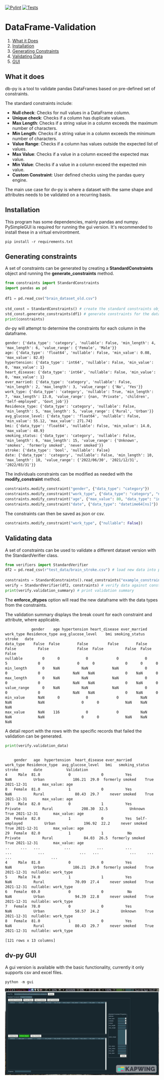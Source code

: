 <!-- [START BADGES] -->
[![Pylint](https://github.com/fedecarles/dataframe-validation/actions/workflows/pylint.yml/badge.svg?branch=main)](https://github.com/fedecarles/dataframe-validation/actions/workflows/pylint.yml)
[![Tests](https://github.com/fedecarles/dataframe-validation/actions/workflows/tests.yml/badge.svg?branch=main)](https://github.com/fedecarles/dataframe-validation/actions/workflows/tests.yml)
<!-- [END BADGES] -->

# DataFrame-Validation

1. [What it Does](#what-it-does)
1. [Installation](#installation)
2. [Generating Constraints](#generating-constraints)
3. [Validating Data](#validating-data)
4. [GUI](#dv-py-gui)

## What it does
db-py is a tool to validate pandas DataFrames based on pre-defined set of constraints. 

The standard constraints include:

* **Null check**: Checks for null values in a DataFrame column.
* **Unique check**: Checks if a column has duplicate values.
* **Max Length**: Checks if a string value in a column exceeds the maximum number of characters.
* **Min Length**: Checks if a string value in a column exceeds the minimum number of characters.
* **Value Range**: Checks if a column has values outside the expected list of values.
* **Max Value**: Checks if a value in a column exceed the expected max value.
* **Min Value**: Checks if a value in a column exceed the expected min value.
* **Custom Constraint**: User defined checks using the pandas query engine.

The main use case for dv-py is where a dataset with the same shape and attributes needs to be
validated on a recurring basis.

## Installation

This program has some dependencies, mainly pandas and numpy. PySimpleGUI is required
for running the gui version. It's recommended to install these in a virtual environtment.

```
pip install -r requirements.txt

```

## Generating constraints

A set of constraints can be generated by creating a **StandardConstraints** object and running the **generate_constraints** method.

```python
from constraints import StandardConstraints
import pandas as pd

df1 = pd.read_csv("brain_dataset_old.csv")

std_const = StandardConstraints() # create the standard constraints object
std_const.generate_constraints(df1) # generate constraints for the dataframe
print(constraints)
```
dv-py will attempt to determine the constraints for each column in the dataframe.
```
gender: {'data_type': 'category', 'nullable': False, 'min_length': 4, 'max_length': 6, 'value_range': {'Female', 'Male'}}
age: {'data_type': 'float64', 'nullable': False, 'min_value': 0.08, 'max_value': 82.0}
hypertension: {'data_type': 'int64', 'nullable': False, 'min_value': 0, 'max_value': 1}
heart_disease: {'data_type': 'int64', 'nullable': False, 'min_value': 0, 'max_value': 1}
ever_married: {'data_type': 'category', 'nullable': False, 'min_length': 2, 'max_length': 3, 'value_range': {'No', 'Yes'}}
work_type: {'data_type': 'category', 'nullable': True, 'min_length': 7, 'max_length': 13.0, 'value_range': {nan, 'Private', 'children', 'Self-employed', 'Govt_job'}}
Residence_type: {'data_type': 'category', 'nullable': False, 'min_length': 5, 'max_length': 5, 'value_range': {'Rural', 'Urban'}}
avg_glucose_level: {'data_type': 'float64', 'nullable': False, 'min_value': 55.12, 'max_value': 271.74}
bmi: {'data_type': 'float64', 'nullable': False, 'min_value': 14.0, 'max_value': 48.9}
smoking_status: {'data_type': 'category', 'nullable': False, 'min_length': 6, 'max_length': 15, 'value_range': {'Unknown', 'smokes', 'formerly smoked', 'never smoked'}}
stroke: {'data_type': 'bool', 'nullable': False}
date: {'data_type': 'category', 'nullable': False, 'min_length': 10, 'max_length': 10, 'value_range': {'2022/06/30', '2021/12/31', '2022/03/31'}}
```

The individuals constraints can be modified as needed with the **modify_constraint** method.

```python
constraints.modify_constraint("gender", {"data_type": "category"}) 
constraints.modify_constraint("work_type", {"data_type": "category", "nullable": False}) 
constraints.modify_constraint("age", {"max_value": 80, "data_type": "int64"}) 
constraints.modify_constraint("date", {"data_type": "datetime64[ns]"}) 
```

The constraints can then be saved as json or csv.
```python
constraints.modify_constraint("work_type", {"nullable": False})
```

## Validating data

A set of constraints can be used to validate a different dataset version with the StandardVerifier class.

```python
from verifiers import StandardVerifier
df2 = pd.read_csv(r"test_data/brain_stroke.csv") # load new data into pandas

constraints = StandardConstraints().read_constraints("example_constraints.json")
verify = StandardVerifier(df2, constraints) # verify data against constraints
print(verify.validation_summary) # print validation summary
```
The **enforce_dtypes** option will read the new dataframe with the data types from the 
constraints.

The validation summary displays the break count for each constraint and attribute, where applicable.

```
            gender    age hypertension heart_disease ever_married work_type Residence_type avg_glucose_level    bmi smoking_status stroke   date
data_type    False  False        False         False        False     False          False             False  False          False  False  False
nullable         0      0            0             0            0         5              0                 0      0              0      0      0
min_length       0    NaN          NaN           NaN            0         0              0               NaN    NaN              0    NaN      0
max_length       0    NaN          NaN           NaN            0         0              0               NaN    NaN              0    NaN      0
value_range      0    NaN          NaN           NaN            0         0              0               NaN    NaN              0    NaN      0
min_value      NaN      0            0             0          NaN       NaN            NaN                 0      0            NaN    NaN    NaN
max_value      NaN    116            0             0          NaN       NaN            NaN                 0      0            NaN    NaN    NaN
```

A detail report with the rows with the specific records that failed the validation can be generated.

```python
print(verify.validation_data)
```

```

    gender   age  hypertension  heart_disease ever_married      work_type Residence_type  avg_glucose_level   bmi   smoking_status  stroke       date           Validation
4     Male  81.0             0              0          Yes            NaN          Urban             186.21  29.0  formerly smoked    True 2021-12-31       max_value: age
8   Female  81.0             1              0          Yes            NaN          Rural              80.43  29.7     never smoked    True 2021-12-31       max_value: age
19    Male  82.0             0              1          Yes        Private          Rural             208.30  32.5          Unknown    True 2021-12-31       max_value: age
26  Female  82.0             1              0          Yes  Self-employed          Urban             196.92  22.2     never smoked    True 2021-12-31       max_value: age
29  Female  82.0             1              1           No        Private          Rural              84.03  26.5  formerly smoked    True 2021-12-31       max_value: age
..     ...   ...           ...            ...          ...            ...            ...                ...   ...              ...     ...        ...                  ...
4     Male  81.0             0              0          Yes            NaN          Urban             186.21  29.0  formerly smoked    True 2021-12-31  nullable: work_type
5     Male  74.0             1              1          Yes            NaN          Rural              70.09  27.4     never smoked    True 2021-12-31  nullable: work_type
6   Female  69.0             0              0           No            NaN          Urban              94.39  22.8     never smoked    True 2021-12-31  nullable: work_type
7   Female  78.0             0              0          Yes            NaN          Urban              58.57  24.2          Unknown    True 2021-12-31  nullable: work_type
8   Female  81.0             1              0          Yes            NaN          Rural              80.43  29.7     never smoked    True 2021-12-31  nullable: work_type

[121 rows x 13 columns]
```

## dv-py GUI

A gui version is available with the basic functionality, currently it only supports csv and excel files.
```python
python -m gui
```
![screen-gif](./images/dv-py.gif)

